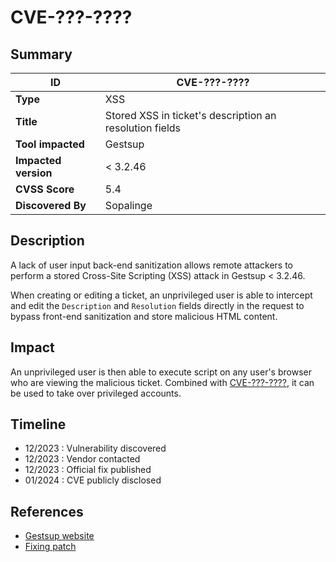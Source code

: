 # CVE-???-????

## Summary

| ID                    | CVE-???-????                                             |
|-----------------------|----------------------------------------------------------|
| **Type**              | XSS                                                      |
| **Title**             | Stored XSS in ticket's description an resolution fields  |
| **Tool impacted**     | Gestsup                                                  |
| **Impacted version**  | < 3.2.46                                                 |
| **CVSS Score**        | 5.4                                                      |
| **Discovered By**     | Sopalinge                                                |

## Description

A lack of user input back-end sanitization allows remote attackers to perform a stored Cross-Site Scripting (XSS) attack in Gestsup < 3.2.46.

When creating or editing a ticket, an unprivileged user is able to intercept and edit the `Description` and `Resolution` fields directly in the request to bypass front-end sanitization and store malicious HTML content.


## Impact

An unprivileged user is then able to execute script on any user's browser who are viewing the malicious ticket. Combined with [CVE-???-????](../CVE-???-????%20(CSRF)/README.md), it can be used to take over privileged accounts.


## Timeline

- 12/2023 : Vulnerability discovered
- 12/2023 : Vendor contacted
- 12/2023 : Official fix published
- 01/2024 : CVE publicly disclosed


## References

- [Gestsup website](https://gestsup.fr/index.php?page=home)
- [Fixing patch](https://gestsup.fr/index.php?page=download&channel=beta&version=3.2.46&type=patch)